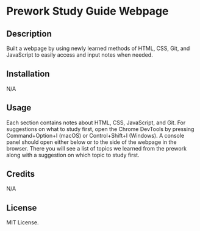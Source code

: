 # Prework Study Guide Webpage

## Description

Built a webpage by using newly learned methods of HTML, CSS, Git, and JavaScript to easily access and input notes when needed.

## Installation

N/A

## Usage

Each section contains notes about HTML, CSS, JavaScript, and Git.
For suggestions on what to study first, open the Chrome DevTools by pressing Command+Option+I (macOS) or Control+Shift+I (Windows). A console panel should open either below or to the side of the webpage in the browser. There you will see a list of topics we learned from the prework along with a suggestion on which topic to study first.

## Credits

N/A

## License

MIT License.
